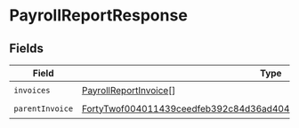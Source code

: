 # PayrollReportResponse


## Fields

| Field                                                                                                                                                                   | Type                                                                                                                                                                    | Required                                                                                                                                                                | Description                                                                                                                                                             |
| ----------------------------------------------------------------------------------------------------------------------------------------------------------------------- | ----------------------------------------------------------------------------------------------------------------------------------------------------------------------- | ----------------------------------------------------------------------------------------------------------------------------------------------------------------------- | ----------------------------------------------------------------------------------------------------------------------------------------------------------------------- |
| `invoices`                                                                                                                                                              | [PayrollReportInvoice](../../models/shared/payrollreportinvoice.md)[]                                                                                                   | :heavy_check_mark:                                                                                                                                                      | N/A                                                                                                                                                                     |
| `parentInvoice`                                                                                                                                                         | [FortyTwof004011439ceedfeb392c84d36ad40443a5a0446d1efa02369c56e930a1c07](../../models/shared/fortytwof004011439ceedfeb392c84d36ad40443a5a0446d1efa02369c56e930a1c07.md) | :heavy_check_mark:                                                                                                                                                      | N/A                                                                                                                                                                     |